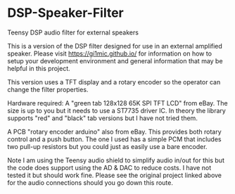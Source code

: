 # DSP-Speaker-Filter
Teensy DSP audio filter for external speakers


This is a version of the DSP filter designed for use in an external amplified speaker. Please visit https://gi1mic.github.io/ for information on how to setup your development environment and general information that may be helpful in this project.

This version uses a TFT display and a rotary encoder so the operator can change the filter properties.

Hardware required:
A "green tab 128x128 65K SPI TFT LCD" from eBay. The size is up to you but it needs to use a ST7735 driver IC. In theory the library supports "red" and "black" tab versions but I have not tried them.

A PCB "rotary encoder arduino" also from eBay. This provides both rotary control and a push button. The one I used has a simple PCM that includes two pull-up resistors but you could just as easily use a bare encoder.  

Note I am using the Teensy audio shield to simplify audio in/out for this but the code does support using the AD & DAC to reduce costs. I have not tested it but should work fine. Please see the original project linked above for the audio connections should you go down this route.



